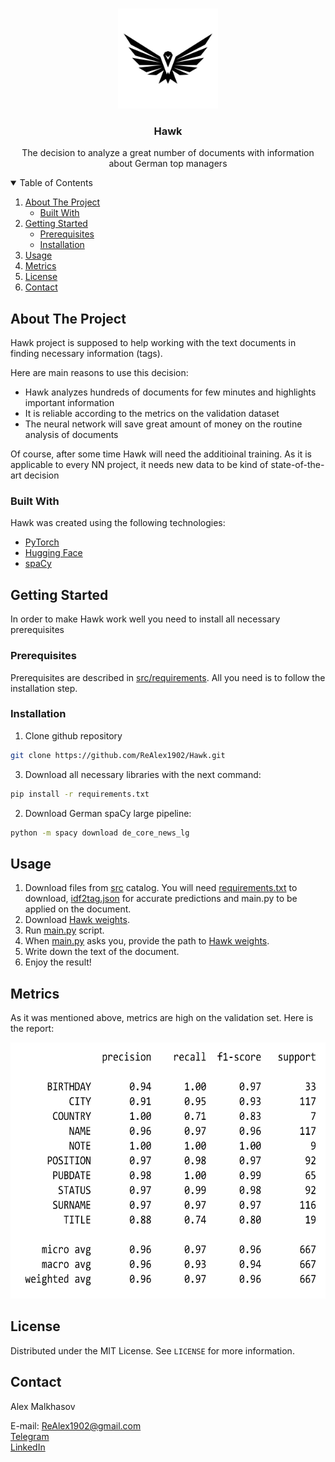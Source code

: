 <!-- PROJECT LOGO -->
<br />
<p align="center">
  <a href="https://github.com/ReAlex1902/Innoscripta_task">
    <img src="photos/hawk_logo.png" alt="Logo" width="160" height="160">
  </a>

  <h3 align="center">Hawk</h3>

  <p align="center">
    The decision to analyze a great number of documents with information about German top managers
  </p>
</p>



<!-- TABLE OF CONTENTS -->
<details open="open">
  <summary>Table of Contents</summary>
  <ol>
    <li>
      <a href="#about-the-project">About The Project</a>
      <ul>
        <li><a href="#built-with">Built With</a></li>
      </ul>
    </li>
    <li>
      <a href="#getting-started">Getting Started</a>
      <ul>
        <li><a href="#prerequisites">Prerequisites</a></li>
        <li><a href="#installation">Installation</a></li>
      </ul>
    </li>
    <li><a href="#usage">Usage</a></li>
    <li><a href="#metrics">Metrics</a></li>
    <li><a href="#license">License</a></li>
    <li><a href="#contact">Contact</a></li>
  </ol>
</details>



<!-- ABOUT THE PROJECT -->
## About The Project

Hawk project is supposed to help working with the text documents in finding necessary information (tags).

Here are main reasons to use this decision:
* Hawk analyzes hundreds of documents for few minutes and highlights important information
* It is reliable according to the metrics on the validation dataset
* The neural network will save great amount of money on the routine analysis of documents

Of course, after some time Hawk will need the additioinal training. As it is applicable to every NN project, it needs new data to be kind of state-of-the-art decision

### Built With

Hawk was created using the following technologies:
* [PyTorch](https://pytorch.org)
* [Hugging Face](https://huggingface.co/)
* [spaCy](https://spacy.io/)



<!-- GETTING STARTED -->
## Getting Started

In order to make Hawk work well you need to install all necessary prerequisites

### Prerequisites

Prerequisites are described in [src/requirements](https://github.com/ReAlex1902/Hawk/blob/main/src/requirements.txt). All you need is to follow the installation step.

### Installation

1. Clone github repository
```sh
git clone https://github.com/ReAlex1902/Hawk.git
```
3. Download all necessary libraries with the next command:
  ```sh
  pip install -r requirements.txt
  ```
2. Download German spaCy large pipeline:
  ```sh
  python -m spacy download de_core_news_lg
  ```

<!-- USAGE EXAMPLES -->
## Usage

1. Download files from [src](https://github.com/ReAlex1902/Hawk/tree/main/src) catalog. You will need [requirements.txt](https://github.com/ReAlex1902/Innoscripta_task/blob/main/Production%20code/requirements.txt) to download, [idf2tag.json](https://github.com/ReAlex1902/Innoscripta_task/blob/main/Production%20code/idx2tag.json) for accurate predictions and main.py to be applied on the document.
2. Download [Hawk weights](https://drive.google.com/file/d/1_IWXvjsV3uU0D93loeVUuK_miA24dt8b/view?usp=sharing).
3. Run [main.py](https://github.com/ReAlex1902/Innoscripta_task/blob/main/Production%20code/main.py) script.
4. When [main.py](https://github.com/ReAlex1902/Innoscripta_task/blob/main/Production%20code/main.py) asks you, provide the path to [Hawk weights](https://drive.google.com/file/d/1_IWXvjsV3uU0D93loeVUuK_miA24dt8b/view?usp=sharing).
5. Write down the text of the document.
6. Enjoy the result!


## Metrics

As it was mentioned above, metrics are high on the validation set. Here is the report:

<a href="https://github.com/ReAlex1902/Innoscripta_task">
  <img src="photos/metrics_white.png" alt="Logo" width="628" height="410">
</a>


<!-- LICENSE -->
## License

Distributed under the MIT License. See `LICENSE` for more information.



<!-- CONTACT -->
## Contact

Alex Malkhasov

E-mail: ReAlex1902@gmail.com \
[Telegram](https://t.me/ReAlex1902) \
[LinkedIn](https://www.linkedin.com/in/alex-malkhasov/)
